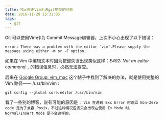 ```yaml
---
title: Mac修正Vim无法git提交的问题
date: 2016-11-28 15:31:05
tags:
  - git
---
```

Git 可以使用Vim作为 Commit Message编辑器，上次不小心出现了以下错误：
```shell
error: There was a problem with the editor 'vim'.Please supply the message using either -m or -F option.
```
如果在 Vim 中编辑文本时因为按键失误出现类似这样：*E492: Not an editor command…* 的错误信息时，必然无法提交。

后来在 [Google Group: vim_mac](http://groups.google.com/group/vim_mac/browse_thread/thread/0d33e2f2130867b0) 这个帖子中找到了解决的办法，就是使用完整的 Vim 路径—— /usr/bin/vim :
```shell
git config --global core.editor /usr/bin/vim
```

看了一些别的博客，说有可能的原因是：
`Vim 在遇到 Exx Error 时返回 Non-Zero code 是为了兼容 Posix，不过这种情况应该只会出现在使用 Ex Mode 时，Normal/Insert Mode 是不会这样的。`

